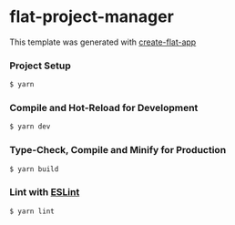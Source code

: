 # flat-project-manager
This template was generated with [create-flat-app](https://flat101.atlassian.net/wiki/spaces/FLAT101DEV/pages/4290871311/FLAT+CLI)

### Project Setup
```sh
$ yarn
```

### Compile and Hot-Reload for Development
```sh
$ yarn dev
```

### Type-Check, Compile and Minify for Production
```sh
$ yarn build
```
### Lint with [ESLint](https://eslint.org/)
```sh
$ yarn lint
```